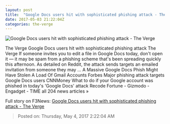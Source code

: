 ```yaml
---
layout: post
title:  "Google Docs users hit with sophisticated phishing attack - The Verge"
date: 2017-05-03 21:22:04Z
categories: the-verge
---
```


![Google Docs users hit with sophisticated phishing attack - The Verge](https://cdn0.vox-cdn.com/thumbor/ivqdXsFwpFO552WWqWxndqlAVyI=/0x53:1020x627/1600x900/cdn0.vox-cdn.com/uploads/chorus_image/image/54605943/DSC08322.0.jpg)

The Verge Google Docs users hit with sophisticated phishing attack The Verge If someone invites you to edit a file in Google Docs today, don't open it — it may be spam from a phishing scheme that's been spreading quickly this afternoon. As detailed on Reddit, the attack sends targets an emailed invitation from someone they may ... A Massive Google Docs Phish Might Have Stolen A Load Of Gmail Accounts Forbes Major phishing attack targets Google Docs users CNNMoney What to do if your Google account was phished in today's 'Google Docs' attack Recode Fortune - Gizmodo - Engadget - TIME all 204 news articles »


Full story on F3News: [Google Docs users hit with sophisticated phishing attack - The Verge](http://www.f3nws.com/n/UVbKDC)

> Posted on: Thursday, May 4, 2017 2:22:04 AM
